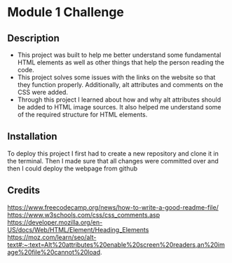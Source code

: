 # Module 1 Challenge

## Description

- This project was built to help me better understand some fundamental HTML elements as well as other things that help the person reading the code.
- This project solves some issues with the links on the website so that they function properly. Additionally, alt attributes and comments on the CSS were added.
- Through this project I learned about how and why alt attributes should be added to HTML image sources. It also helped me understand some of the required structure for HTML elements.

## Installation

To deploy this project I first had to create a new repository and clone it in the terminal. Then I made sure that all changes were committed over and then I could deploy the webpage from github

## Credits

https://www.freecodecamp.org/news/how-to-write-a-good-readme-file/
https://www.w3schools.com/css/css_comments.asp
https://developer.mozilla.org/en-US/docs/Web/HTML/Element/Heading_Elements
https://moz.com/learn/seo/alt-text#:~:text=Alt%20attributes%20enable%20screen%20readers,an%20image%20file%20cannot%20load.